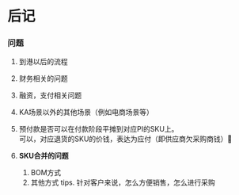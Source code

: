 # 后记

### 问题

1. 到港以后的流程
2. 财务相关的问题
3. 融资，支付相关问题
4. KA场景以外的其他场景（例如电商场景等）
5. 预付款是否可以在付款阶段平摊到对应PI的SKU上。  
   可以，对应退货的SKU的价钱，表达为应付（即供应商欠采购商钱）

6. **SKU合并的问题**

   1. BOM方式
   2. 其他方式
      tips. 针对客户来说，怎么方便销售，怎么进行采购



